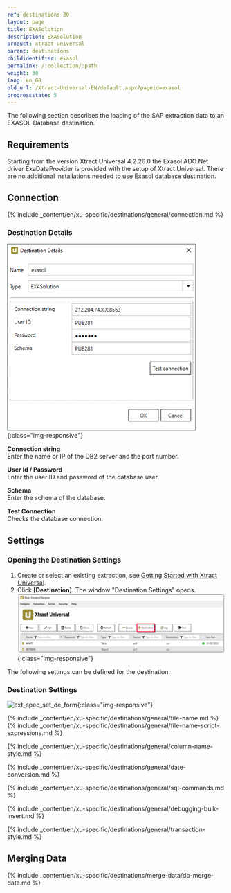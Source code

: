 ```yaml
---
ref: destinations-30
layout: page
title: EXASolution
description: EXASolution
product: xtract-universal
parent: destinations
childidentifier: exasol
permalink: /:collection/:path
weight: 30
lang: en_GB
old_url: /Xtract-Universal-EN/default.aspx?pageid=exasol
progressstate: 5
---
```


The following section describes the loading of the SAP extraction data to an EXASOL Database destination.

## Requirements

Starting from the version Xtract Universal 4.2.26.0 the Exasol ADO.Net driver ExaDataProvider is provided with the setup of Xtract Universal. There are no additional installations needed to use Exasol database destination.


## Connection

{% include _content/en/xu-specific/destinations/general/connection.md %}	 

### Destination Details

![Exa-Connection](/img/content/Exa-Connection.png){:class="img-responsive"}

**Connection string**<br>
Enter the name or IP of the DB2 server and the port number. 

**User Id / Password**<br>
Enter the user ID and password of the database user.

**Schema**<br>
Enter the schema of the database.
  
**Test Connection**<br>
Checks the database connection.


## Settings

### Opening the Destination Settings
1. Create or select an existing extraction, see [Getting Started with Xtract Universal](../getting-started/define-a-table-extraction).
2. Click **[Destination]**. The window "Destination Settings" opens.
![Destination-settings](/img/content/xu/xu_designer_destination.png){:class="img-responsive"}

The following settings can be defined for the destination:  

### Destination Settings

![ext_spec_set_de_form](/img/content/exasol-configuration.PNG){:class="img-responsive"}

{% include _content/en/xu-specific/destinations/general/file-name.md %}
{% include _content/en/xu-specific/destinations/general/file-name-script-expressions.md %}

{% include _content/en/xu-specific/destinations/general/column-name-style.md %}

{% include _content/en/xu-specific/destinations/general/date-conversion.md %}

{% include _content/en/xu-specific/destinations/general/sql-commands.md %}

{% include _content/en/xu-specific/destinations/general/debugging-bulk-insert.md %}

{% include _content/en/xu-specific/destinations/general/transaction-style.md %}

## Merging Data

{% include _content/en/xu-specific/destinations/merge-data/db-merge-data.md  %}

